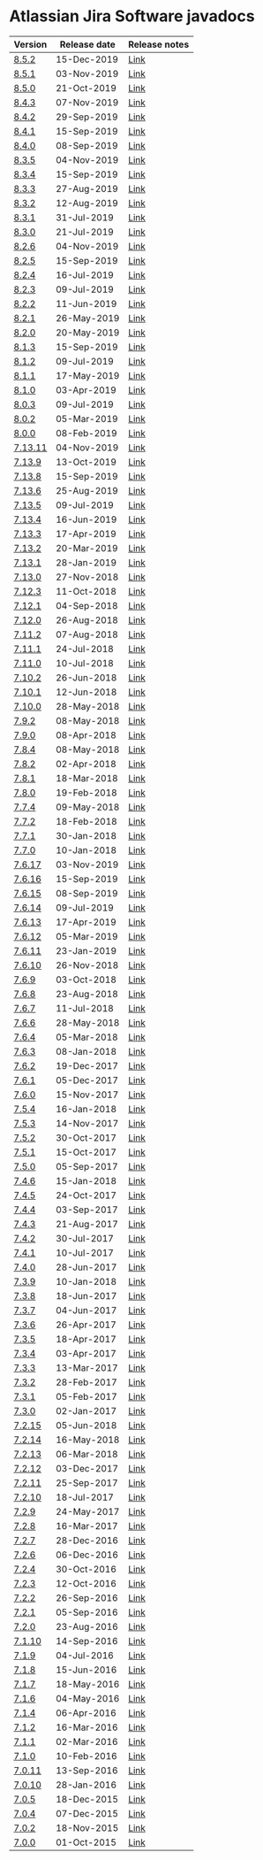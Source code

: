# Atlassian Jira Software javadocs

Version | Release date | Release notes
--- | --- | ---
[8.5.2](https://docs.atlassian.com/software/jira/docs/api/8.5.2) | 15-Dec-2019 | [Link](https://confluence.atlassian.com/display/JIRASOFTWARE/JIRA+Software+8.5.x+release+notes)
[8.5.1](https://docs.atlassian.com/software/jira/docs/api/8.5.1) | 03-Nov-2019 | [Link](https://confluence.atlassian.com/display/JIRASOFTWARE/JIRA+Software+8.5.x+release+notes)
[8.5.0](https://docs.atlassian.com/software/jira/docs/api/8.5.0) | 21-Oct-2019 | [Link](https://confluence.atlassian.com/display/JIRASOFTWARE/JIRA+Software+8.5.x+release+notes)
[8.4.3](https://docs.atlassian.com/software/jira/docs/api/8.4.3) | 07-Nov-2019 | [Link](https://confluence.atlassian.com/display/JIRASOFTWARE/JIRA+Software+8.4.x+release+notes)
[8.4.2](https://docs.atlassian.com/software/jira/docs/api/8.4.2) | 29-Sep-2019 | [Link](https://confluence.atlassian.com/display/JIRASOFTWARE/JIRA+Software+8.4.x+release+notes)
[8.4.1](https://docs.atlassian.com/software/jira/docs/api/8.4.1) | 15-Sep-2019 | [Link](https://confluence.atlassian.com/display/JIRASOFTWARE/JIRA+Software+8.4.x+release+notes)
[8.4.0](https://docs.atlassian.com/software/jira/docs/api/8.4.0) | 08-Sep-2019 | [Link](https://confluence.atlassian.com/display/JIRASOFTWARE/JIRA+Software+8.4.x+release+notes)
[8.3.5](https://docs.atlassian.com/software/jira/docs/api/8.3.5) | 04-Nov-2019 | [Link](https://confluence.atlassian.com/display/JIRASOFTWARE/JIRA+Software+8.3.x+release+notes)
[8.3.4](https://docs.atlassian.com/software/jira/docs/api/8.3.4) | 15-Sep-2019 | [Link](https://confluence.atlassian.com/display/JIRASOFTWARE/JIRA+Software+8.3.x+release+notes)
[8.3.3](https://docs.atlassian.com/software/jira/docs/api/8.3.3) | 27-Aug-2019 | [Link](https://confluence.atlassian.com/display/JIRASOFTWARE/JIRA+Software+8.3.x+release+notes)
[8.3.2](https://docs.atlassian.com/software/jira/docs/api/8.3.2) | 12-Aug-2019 | [Link](https://confluence.atlassian.com/display/JIRASOFTWARE/JIRA+Software+8.3.x+release+notes)
[8.3.1](https://docs.atlassian.com/software/jira/docs/api/8.3.1) | 31-Jul-2019 | [Link](https://confluence.atlassian.com/display/JIRASOFTWARE/JIRA+Software+8.3.x+release+notes)
[8.3.0](https://docs.atlassian.com/software/jira/docs/api/8.3.0) | 21-Jul-2019 | [Link](https://confluence.atlassian.com/display/JIRASOFTWARE/JIRA+Software+8.3.x+release+notes)
[8.2.6](https://docs.atlassian.com/software/jira/docs/api/8.2.6) | 04-Nov-2019 | [Link](https://confluence.atlassian.com/display/JIRASOFTWARE/JIRA+Software+8.2.x+release+notes)
[8.2.5](https://docs.atlassian.com/software/jira/docs/api/8.2.5) | 15-Sep-2019 | [Link](https://confluence.atlassian.com/display/JIRASOFTWARE/JIRA+Software+8.2.x+release+notes)
[8.2.4](https://docs.atlassian.com/software/jira/docs/api/8.2.4) | 16-Jul-2019 | [Link](https://confluence.atlassian.com/display/JIRASOFTWARE/JIRA+Software+8.2.x+release+notes)
[8.2.3](https://docs.atlassian.com/software/jira/docs/api/8.2.3) | 09-Jul-2019 | [Link](https://confluence.atlassian.com/display/JIRASOFTWARE/JIRA+Software+8.2.x+release+notes)
[8.2.2](https://docs.atlassian.com/software/jira/docs/api/8.2.2) | 11-Jun-2019 | [Link](https://confluence.atlassian.com/display/JIRASOFTWARE/JIRA+Software+8.2.x+release+notes)
[8.2.1](https://docs.atlassian.com/software/jira/docs/api/8.2.1) | 26-May-2019 | [Link](https://confluence.atlassian.com/display/JIRASOFTWARE/JIRA+Software+8.2.x+release+notes)
[8.2.0](https://docs.atlassian.com/software/jira/docs/api/8.2.0) | 20-May-2019 | [Link](https://confluence.atlassian.com/display/JIRASOFTWARE/JIRA+Software+8.2.x+release+notes)
[8.1.3](https://docs.atlassian.com/software/jira/docs/api/8.1.3) | 15-Sep-2019 | [Link](https://confluence.atlassian.com/display/JIRASOFTWARE/JIRA+Software+8.1.x+release+notes)
[8.1.2](https://docs.atlassian.com/software/jira/docs/api/8.1.2) | 09-Jul-2019 | [Link](https://confluence.atlassian.com/display/JIRASOFTWARE/JIRA+Software+8.1.x+release+notes)
[8.1.1](https://docs.atlassian.com/software/jira/docs/api/8.1.1) | 17-May-2019 | [Link](https://confluence.atlassian.com/display/JIRASOFTWARE/JIRA+Software+8.1.x+release+notes)
[8.1.0](https://docs.atlassian.com/software/jira/docs/api/8.1.0) | 03-Apr-2019 | [Link](https://confluence.atlassian.com/display/JIRASOFTWARE/JIRA+Software+8.1.x+release+notes)
[8.0.3](https://docs.atlassian.com/software/jira/docs/api/8.0.3) | 09-Jul-2019 | [Link](https://confluence.atlassian.com/display/JIRASOFTWARE/JIRA+Software+8.0.x+release+notes)
[8.0.2](https://docs.atlassian.com/software/jira/docs/api/8.0.2) | 05-Mar-2019 | [Link](https://confluence.atlassian.com/display/JIRASOFTWARE/JIRA+Software+8.0.x+release+notes)
[8.0.0](https://docs.atlassian.com/software/jira/docs/api/8.0.0) | 08-Feb-2019 | [Link](https://confluence.atlassian.com/display/JIRASOFTWARE/JIRA+Software+8.0.x+release+notes)
[7.13.11](https://docs.atlassian.com/software/jira/docs/api/7.13.11) | 04-Nov-2019 | [Link](https://confluence.atlassian.com/display/JIRASOFTWARE/JIRA+Software+7.13.x+release+notes)
[7.13.9](https://docs.atlassian.com/software/jira/docs/api/7.13.9) | 13-Oct-2019 | [Link](https://confluence.atlassian.com/display/JIRASOFTWARE/JIRA+Software+7.13.x+release+notes)
[7.13.8](https://docs.atlassian.com/software/jira/docs/api/7.13.8) | 15-Sep-2019 | [Link](https://confluence.atlassian.com/display/JIRASOFTWARE/JIRA+Software+7.13.x+release+notes)
[7.13.6](https://docs.atlassian.com/software/jira/docs/api/7.13.6) | 25-Aug-2019 | [Link](https://confluence.atlassian.com/display/JIRASOFTWARE/JIRA+Software+7.13.x+release+notes)
[7.13.5](https://docs.atlassian.com/software/jira/docs/api/7.13.5) | 09-Jul-2019 | [Link](https://confluence.atlassian.com/display/JIRASOFTWARE/JIRA+Software+7.13.x+release+notes)
[7.13.4](https://docs.atlassian.com/software/jira/docs/api/7.13.4) | 16-Jun-2019 | [Link](https://confluence.atlassian.com/display/JIRASOFTWARE/JIRA+Software+7.13.x+release+notes)
[7.13.3](https://docs.atlassian.com/software/jira/docs/api/7.13.3) | 17-Apr-2019 | [Link](https://confluence.atlassian.com/display/JIRASOFTWARE/JIRA+Software+7.13.x+release+notes)
[7.13.2](https://docs.atlassian.com/software/jira/docs/api/7.13.2) | 20-Mar-2019 | [Link](https://confluence.atlassian.com/display/JIRASOFTWARE/JIRA+Software+7.13.x+release+notes)
[7.13.1](https://docs.atlassian.com/software/jira/docs/api/7.13.1) | 28-Jan-2019 | [Link](https://confluence.atlassian.com/display/JIRASOFTWARE/JIRA+Software+7.13.x+release+notes)
[7.13.0](https://docs.atlassian.com/software/jira/docs/api/7.13.0) | 27-Nov-2018 | [Link](https://confluence.atlassian.com/display/JIRASOFTWARE/JIRA+Software+7.13.x+release+notes)
[7.12.3](https://docs.atlassian.com/software/jira/docs/api/7.12.3) | 11-Oct-2018 | [Link](https://confluence.atlassian.com/display/JIRASOFTWARE/JIRA+Software+7.12.x+release+notes)
[7.12.1](https://docs.atlassian.com/software/jira/docs/api/7.12.1) | 04-Sep-2018 | [Link](https://confluence.atlassian.com/display/JIRASOFTWARE/JIRA+Software+7.12.x+release+notes)
[7.12.0](https://docs.atlassian.com/software/jira/docs/api/7.12.0) | 26-Aug-2018 | [Link](https://confluence.atlassian.com/display/JIRASOFTWARE/JIRA+Software+7.12.x+release+notes)
[7.11.2](https://docs.atlassian.com/software/jira/docs/api/7.11.2) | 07-Aug-2018 | [Link](https://confluence.atlassian.com/display/JIRASOFTWARE/JIRA+Software+7.11.x+release+notes)
[7.11.1](https://docs.atlassian.com/software/jira/docs/api/7.11.1) | 24-Jul-2018 | [Link](https://confluence.atlassian.com/display/JIRASOFTWARE/JIRA+Software+7.11.x+release+notes)
[7.11.0](https://docs.atlassian.com/software/jira/docs/api/7.11.0) | 10-Jul-2018 | [Link](https://confluence.atlassian.com/display/JIRASOFTWARE/JIRA+Software+7.11.x+release+notes)
[7.10.2](https://docs.atlassian.com/software/jira/docs/api/7.10.2) | 26-Jun-2018 | [Link](https://confluence.atlassian.com/display/JIRASOFTWARE/JIRA+Software+7.10.x+release+notes)
[7.10.1](https://docs.atlassian.com/software/jira/docs/api/7.10.1) | 12-Jun-2018 | [Link](https://confluence.atlassian.com/display/JIRASOFTWARE/JIRA+Software+7.10.x+release+notes)
[7.10.0](https://docs.atlassian.com/software/jira/docs/api/7.10.0) | 28-May-2018 | [Link](https://confluence.atlassian.com/display/JIRASOFTWARE/JIRA+Software+7.10.x+release+notes)
[7.9.2](https://docs.atlassian.com/software/jira/docs/api/7.9.2) | 08-May-2018 | [Link](https://confluence.atlassian.com/display/JIRASOFTWARE/JIRA+Software+7.9.x+release+notes)
[7.9.0](https://docs.atlassian.com/software/jira/docs/api/7.9.0) | 08-Apr-2018 | [Link](https://confluence.atlassian.com/display/JIRASOFTWARE/JIRA+Software+7.9.x+release+notes)
[7.8.4](https://docs.atlassian.com/software/jira/docs/api/7.8.4) | 08-May-2018 | [Link](https://confluence.atlassian.com/display/JIRASOFTWARE/JIRA+Software+7.8.x+release+notes)
[7.8.2](https://docs.atlassian.com/software/jira/docs/api/7.8.2) | 02-Apr-2018 | [Link](https://confluence.atlassian.com/display/JIRASOFTWARE/JIRA+Software+7.8.x+release+notes)
[7.8.1](https://docs.atlassian.com/software/jira/docs/api/7.8.1) | 18-Mar-2018 | [Link](https://confluence.atlassian.com/display/JIRASOFTWARE/JIRA+Software+7.8.x+release+notes)
[7.8.0](https://docs.atlassian.com/software/jira/docs/api/7.8.0) | 19-Feb-2018 | [Link](https://confluence.atlassian.com/display/JIRASOFTWARE/JIRA+Software+7.8.x+release+notes)
[7.7.4](https://docs.atlassian.com/software/jira/docs/api/7.7.4) | 09-May-2018 | [Link](https://confluence.atlassian.com/display/JIRASOFTWARE/JIRA+Software+7.7.x+release+notes)
[7.7.2](https://docs.atlassian.com/software/jira/docs/api/7.7.2) | 18-Feb-2018 | [Link](https://confluence.atlassian.com/display/JIRASOFTWARE/JIRA+Software+7.7.x+release+notes)
[7.7.1](https://docs.atlassian.com/software/jira/docs/api/7.7.1) | 30-Jan-2018 | [Link](https://confluence.atlassian.com/display/JIRASOFTWARE/JIRA+Software+7.7.x+release+notes)
[7.7.0](https://docs.atlassian.com/software/jira/docs/api/7.7.0) | 10-Jan-2018 | [Link](https://confluence.atlassian.com/display/JIRASOFTWARE/JIRA+Software+7.7.x+release+notes)
[7.6.17](https://docs.atlassian.com/software/jira/docs/api/7.6.17) | 03-Nov-2019 | [Link](https://confluence.atlassian.com/display/JIRASOFTWARE/JIRA+Software+7.6.x+release+notes)
[7.6.16](https://docs.atlassian.com/software/jira/docs/api/7.6.16) | 15-Sep-2019 | [Link](https://confluence.atlassian.com/display/JIRASOFTWARE/JIRA+Software+7.6.x+release+notes)
[7.6.15](https://docs.atlassian.com/software/jira/docs/api/7.6.15) | 08-Sep-2019 | [Link](https://confluence.atlassian.com/display/JIRASOFTWARE/JIRA+Software+7.6.x+release+notes)
[7.6.14](https://docs.atlassian.com/software/jira/docs/api/7.6.14) | 09-Jul-2019 | [Link](https://confluence.atlassian.com/display/JIRASOFTWARE/JIRA+Software+7.6.x+release+notes)
[7.6.13](https://docs.atlassian.com/software/jira/docs/api/7.6.13) | 17-Apr-2019 | [Link](https://confluence.atlassian.com/display/JIRASOFTWARE/JIRA+Software+7.6.x+release+notes)
[7.6.12](https://docs.atlassian.com/software/jira/docs/api/7.6.12) | 05-Mar-2019 | [Link](https://confluence.atlassian.com/display/JIRASOFTWARE/JIRA+Software+7.6.x+release+notes)
[7.6.11](https://docs.atlassian.com/software/jira/docs/api/7.6.11) | 23-Jan-2019 | [Link](https://confluence.atlassian.com/display/JIRASOFTWARE/JIRA+Software+7.6.x+release+notes)
[7.6.10](https://docs.atlassian.com/software/jira/docs/api/7.6.10) | 26-Nov-2018 | [Link](https://confluence.atlassian.com/display/JIRASOFTWARE/JIRA+Software+7.6.x+release+notes)
[7.6.9](https://docs.atlassian.com/software/jira/docs/api/7.6.9) | 03-Oct-2018 | [Link](https://confluence.atlassian.com/display/JIRASOFTWARE/JIRA+Software+7.6.x+release+notes)
[7.6.8](https://docs.atlassian.com/software/jira/docs/api/7.6.8) | 23-Aug-2018 | [Link](https://confluence.atlassian.com/display/JIRASOFTWARE/JIRA+Software+7.6.x+release+notes)
[7.6.7](https://docs.atlassian.com/software/jira/docs/api/7.6.7) | 11-Jul-2018 | [Link](https://confluence.atlassian.com/display/JIRASOFTWARE/JIRA+Software+7.6.x+release+notes)
[7.6.6](https://docs.atlassian.com/software/jira/docs/api/7.6.6) | 28-May-2018 | [Link](https://confluence.atlassian.com/display/JIRASOFTWARE/JIRA+Software+7.6.x+release+notes)
[7.6.4](https://docs.atlassian.com/software/jira/docs/api/7.6.4) | 05-Mar-2018 | [Link](https://confluence.atlassian.com/display/JIRASOFTWARE/JIRA+Software+7.6.x+release+notes)
[7.6.3](https://docs.atlassian.com/software/jira/docs/api/7.6.3) | 08-Jan-2018 | [Link](https://confluence.atlassian.com/jirasoftware/issues-resolved-in-7-6-3-942865364.html)
[7.6.2](https://docs.atlassian.com/software/jira/docs/api/7.6.2) | 19-Dec-2017 | [Link](https://confluence.atlassian.com/jirasoftware/issues-resolved-in-7-6-3-942865364.html)
[7.6.1](https://docs.atlassian.com/software/jira/docs/api/7.6.1) | 05-Dec-2017 | [Link](https://confluence.atlassian.com/display/JIRASOFTWARE/JIRA+Software+7.6.x+release+notes)
[7.6.0](https://docs.atlassian.com/software/jira/docs/api/7.6.0) | 15-Nov-2017 | [Link](https://confluence.atlassian.com/display/JIRASOFTWARE/JIRA+Software+7.6.x+release+notes)
[7.5.4](https://docs.atlassian.com/software/jira/docs/api/7.5.4) | 16-Jan-2018 | [Link](https://confluence.atlassian.com/display/JIRASOFTWARE/JIRA+Software+7.5.x+release+notes)
[7.5.3](https://docs.atlassian.com/software/jira/docs/api/7.5.3) | 14-Nov-2017 | [Link](https://confluence.atlassian.com/display/JIRASOFTWARE/JIRA+Software+7.5.x+release+notes)
[7.5.2](https://docs.atlassian.com/software/jira/docs/api/7.5.2) | 30-Oct-2017 | [Link](https://confluence.atlassian.com/display/JIRASOFTWARE/JIRA+Software+7.5.x+release+notes)
[7.5.1](https://docs.atlassian.com/software/jira/docs/api/7.5.1) | 15-Oct-2017 | [Link](https://confluence.atlassian.com/display/JIRASOFTWARE/JIRA+Software+7.5.x+release+notes)
[7.5.0](https://docs.atlassian.com/software/jira/docs/api/7.5.0) | 05-Sep-2017 | [Link](https://confluence.atlassian.com/display/JIRASOFTWARE/JIRA+Software+7.5.x+release+notes)
[7.4.6](https://docs.atlassian.com/software/jira/docs/api/7.4.6) | 15-Jan-2018 | [Link](http://confluence.atlassian.com/display/JIRASOFTWARE/JIRA+Software+7.4.x+release+notes)
[7.4.5](https://docs.atlassian.com/software/jira/docs/api/7.4.5) | 24-Oct-2017 | [Link](http://confluence.atlassian.com/display/JIRASOFTWARE/JIRA+Software+7.4.x+release+notes)
[7.4.4](https://docs.atlassian.com/software/jira/docs/api/7.4.4) | 03-Sep-2017 | [Link](http://confluence.atlassian.com/display/JIRASOFTWARE/JIRA+Software+7.4.x+release+notes)
[7.4.3](https://docs.atlassian.com/software/jira/docs/api/7.4.3) | 21-Aug-2017 | [Link](https://confluence.atlassian.com/display/JIRASOFTWARE/JIRA+Software+7.4.x+release+notes)
[7.4.2](https://docs.atlassian.com/software/jira/docs/api/7.4.2) | 30-Jul-2017 | [Link](https://confluence.atlassian.com/display/JIRASOFTWARE/JIRA+Software+7.4.x+release+notes)
[7.4.1](https://docs.atlassian.com/software/jira/docs/api/7.4.1) | 10-Jul-2017 | [Link](https://confluence.atlassian.com/display/JIRASOFTWARE/JIRA+Software+7.4.x+release+notes)
[7.4.0](https://docs.atlassian.com/software/jira/docs/api/7.4.0) | 28-Jun-2017 | [Link](https://confluence.atlassian.com/display/JIRASOFTWARE/JIRA+Software+7.4.x+release+notes)
[7.3.9](https://docs.atlassian.com/software/jira/docs/api/7.3.9) | 10-Jan-2018 | [Link](https://confluence.atlassian.com/jirasoftware/issues-resolved-in-7-3-9-943532124.html)
[7.3.8](https://docs.atlassian.com/software/jira/docs/api/7.3.8) | 18-Jun-2017 | [Link](https://confluence.atlassian.com/jirasoftware/issues-resolved-in-7-3-8-913214559.html)
[7.3.7](https://docs.atlassian.com/software/jira/docs/api/7.3.7) | 04-Jun-2017 | [Link](https://confluence.atlassian.com/jirasoftware/issues-resolved-in-7-3-7-913214557.html)
[7.3.6](https://docs.atlassian.com/software/jira/docs/api/7.3.6) | 26-Apr-2017 | [Link](https://confluence.atlassian.com/jirasoftware/issues-resolved-in-7-3-6-909902688.html)
[7.3.5](https://docs.atlassian.com/software/jira/docs/api/7.3.5) | 18-Apr-2017 | [Link](https://confluence.atlassian.com/jirasoftware/issues-resolved-in-7-3-5-909902686.html)
[7.3.4](https://docs.atlassian.com/software/jira/docs/api/7.3.4) | 03-Apr-2017 | [Link](https://confluence.atlassian.com/jirasoftware/issues-resolved-in-7-3-4-909902684.html)
[7.3.3](https://docs.atlassian.com/software/jira/docs/api/7.3.3) | 13-Mar-2017 | [Link](https://confluence.atlassian.com/jirasoftware/issues-resolved-in-7-3-3-909902682.html)
[7.3.2](https://docs.atlassian.com/software/jira/docs/api/7.3.2) | 28-Feb-2017 | [Link](https://confluence.atlassian.com/jirasoftware/issues-resolved-in-7-3-2-909902680.html)
[7.3.1](https://docs.atlassian.com/software/jira/docs/api/7.3.1) | 05-Feb-2017 | [Link](https://confluence.atlassian.com/jirasoftware/issues-resolved-in-7-3-1-909902678.html)
[7.3.0](https://docs.atlassian.com/software/jira/docs/api/7.3.0) | 02-Jan-2017 | [Link](https://confluence.atlassian.com/display/JIRASOFTWARE/JIRA+Software+7.3.x+release+notes)
[7.2.15](https://docs.atlassian.com/software/jira/docs/api/7.2.15) | 05-Jun-2018 | [Link](https://confluence.atlassian.com/display/JIRASOFTWARE/JIRA+Software+7.2.x+release+notes)
[7.2.14](https://docs.atlassian.com/software/jira/docs/api/7.2.14) | 16-May-2018 | [Link](https://confluence.atlassian.com/display/JIRASOFTWARE/JIRA+Software+7.2.x+release+notes)
[7.2.13](https://docs.atlassian.com/software/jira/docs/api/7.2.13) | 06-Mar-2018 | [Link](https://confluence.atlassian.com/display/JIRASOFTWARE/JIRA+Software+7.2.x+release+notes)
[7.2.12](https://docs.atlassian.com/software/jira/docs/api/7.2.12) | 03-Dec-2017 | [Link](https://confluence.atlassian.com/display/JIRASOFTWARE/JIRA+Software+7.2.x+release+notes)
[7.2.11](https://docs.atlassian.com/software/jira/docs/api/7.2.11) | 25-Sep-2017 | [Link](https://confluence.atlassian.com/display/JIRASOFTWARE/Issues+resolved+in+7.2.11)
[7.2.10](https://docs.atlassian.com/software/jira/docs/api/7.2.10) | 18-Jul-2017 | [Link](https://confluence.atlassian.com/display/JIRASOFTWARE/Issues+resolved+in+7.2.10)
[7.2.9](https://docs.atlassian.com/software/jira/docs/api/7.2.9) | 24-May-2017 | [Link](https://confluence.atlassian.com/jirasoftware/issues-resolved-in-7-2-9-909902706.html)
[7.2.8](https://docs.atlassian.com/software/jira/docs/api/7.2.8) | 16-Mar-2017 | [Link](https://confluence.atlassian.com/jirasoftware/issues-resolved-in-7-2-8-909902704.html)
[7.2.7](https://docs.atlassian.com/software/jira/docs/api/7.2.7) | 28-Dec-2016 | [Link](https://confluence.atlassian.com/jirasoftware/issues-resolved-in-7-2-7-909902702.html)
[7.2.6](https://docs.atlassian.com/software/jira/docs/api/7.2.6) | 06-Dec-2016 | [Link](https://confluence.atlassian.com/jirasoftware/issues-resolved-in-7-2-6-909902700.html)
[7.2.4](https://docs.atlassian.com/software/jira/docs/api/7.2.4) | 30-Oct-2016 | [Link](https://confluence.atlassian.com/jirasoftware/issues-resolved-in-7-2-4-909902696.html)
[7.2.3](https://docs.atlassian.com/software/jira/docs/api/7.2.3) | 12-Oct-2016 | [Link](https://confluence.atlassian.com/jirasoftware/issues-resolved-in-7-2-3-909902694.html)
[7.2.2](https://docs.atlassian.com/software/jira/docs/api/7.2.2) | 26-Sep-2016 | [Link](https://confluence.atlassian.com/jirasoftware/issues-resolved-in-7-2-2-909902692.html)
[7.2.1](https://docs.atlassian.com/software/jira/docs/api/7.2.1) | 05-Sep-2016 | [Link](https://confluence.atlassian.com/jirasoftware/issues-resolved-in-7-2-1-909902690.html)
[7.2.0](https://docs.atlassian.com/software/jira/docs/api/7.2.0) | 23-Aug-2016 | [Link](https://confluence.atlassian.com/display/JIRASOFTWARE/JIRA+Software+7.2.x+release+notes)
[7.1.10](https://docs.atlassian.com/software/jira/docs/api/7.1.10) | 14-Sep-2016 | [Link](https://confluence.atlassian.com/display/JIRASOFTWARE/JIRA+Software+7.1.x+release+notes#JIRASoftware7.1.xreleasenotes-7-1-10)
[7.1.9](https://docs.atlassian.com/software/jira/docs/api/7.1.9) | 04-Jul-2016 | [Link](https://confluence.atlassian.com/display/JIRASOFTWARE/JIRA+Software+7.1.x+release+notes#JIRASoftware7.1.xreleasenotes-v7.1.9v7.1.9-06July2016)
[7.1.8](https://docs.atlassian.com/software/jira/docs/api/7.1.8) | 15-Jun-2016 | [Link](https://confluence.atlassian.com/display/JIRASOFTWARE/JIRA+Software+7.1.x+release+notes#JIRASoftware7.1.xreleasenotes-v7.1.8v7.1.8-20June2016)
[7.1.7](https://docs.atlassian.com/software/jira/docs/api/7.1.7) | 18-May-2016 | [Link](https://confluence.atlassian.com/display/JIRASOFTWARE/JIRA+Software+7.1.x+release+notes#JIRASoftware7.1.xreleasenotes-v7.1.7v7.1.7-18May2016)
[7.1.6](https://docs.atlassian.com/software/jira/docs/api/7.1.6) | 04-May-2016 | [Link](https://confluence.atlassian.com/display/JIRASOFTWARE/JIRA+Software+7.1.x+release+notes#JIRASoftware7.1.xreleasenotes-v7.1.6)
[7.1.4](https://docs.atlassian.com/software/jira/docs/api/7.1.4) | 06-Apr-2016 | [Link](https://confluence.atlassian.com/display/JIRASOFTWARE/JIRA+Software+7.1.x+release+notes#JIRASoftware7.1.xreleasenotes-v7.1.4)
[7.1.2](https://docs.atlassian.com/software/jira/docs/api/7.1.2) | 16-Mar-2016 | [Link](https://confluence.atlassian.com/display/JIRASOFTWARE/JIRA+Software+7.1.x+release+notes#JIRASoftware7.1.xreleasenotes-v7.1.2)
[7.1.1](https://docs.atlassian.com/software/jira/docs/api/7.1.1) | 02-Mar-2016 | [Link](https://confluence.atlassian.com/display/JIRASOFTWARE/JIRA+Software+7.1.x+release+notes#JIRASoftware7.1.xreleasenotes-v7.1.1)
[7.1.0](https://docs.atlassian.com/software/jira/docs/api/7.1.0) | 10-Feb-2016 | [Link](https://confluence.atlassian.com/display/JIRASOFTWARE/JIRA+Software+7.1.x+release+notes)
[7.0.11](https://docs.atlassian.com/software/jira/docs/api/7.0.11) | 13-Sep-2016 | [Link](https://confluence.atlassian.com/display/JIRASOFTWARE/JIRA+Software+7.0.x+release+notes#JIRASoftware7.0.xreleasenotes-7-0-11)
[7.0.10](https://docs.atlassian.com/software/jira/docs/api/7.0.10) | 28-Jan-2016 | [Link](https://confluence.atlassian.com/display/JIRASOFTWARE/JIRA+Software+7.0.x+release+notes#JIRASoftware7.0.xreleasenotes-v7.0.10)
[7.0.5](https://docs.atlassian.com/software/jira/docs/api/7.0.5) | 18-Dec-2015 | [Link](https://confluence.atlassian.com/display/JIRASOFTWARE/JIRA+Software+7.0.x+release+notes#JIRASoftware7.0.xreleasenotes-v7.0.5)
[7.0.4](https://docs.atlassian.com/software/jira/docs/api/7.0.4) | 07-Dec-2015 | [Link]( 	https://confluence.atlassian.com/display/JIRASOFTWARE/JIRA+Software+7.0.x+release+notes#JIRASoftware7.0.xreleasenotes-v7.0.4)
[7.0.2](https://docs.atlassian.com/software/jira/docs/api/7.0.2) | 18-Nov-2015 | [Link](https://confluence.atlassian.com/display/JIRASOFTWARE/JIRA+Software+7.0.x+release+notes#JIRASoftware7.0.xreleasenotes-v7.0.2)
[7.0.0](https://docs.atlassian.com/software/jira/docs/api/7.0.0) | 01-Oct-2015 | [Link](https://confluence.atlassian.com/display/JIRASOFTWARE/JIRA+Software+7.0.x+release+notes#JIRASoftware7.0.xreleasenotes-v7.0.0)
